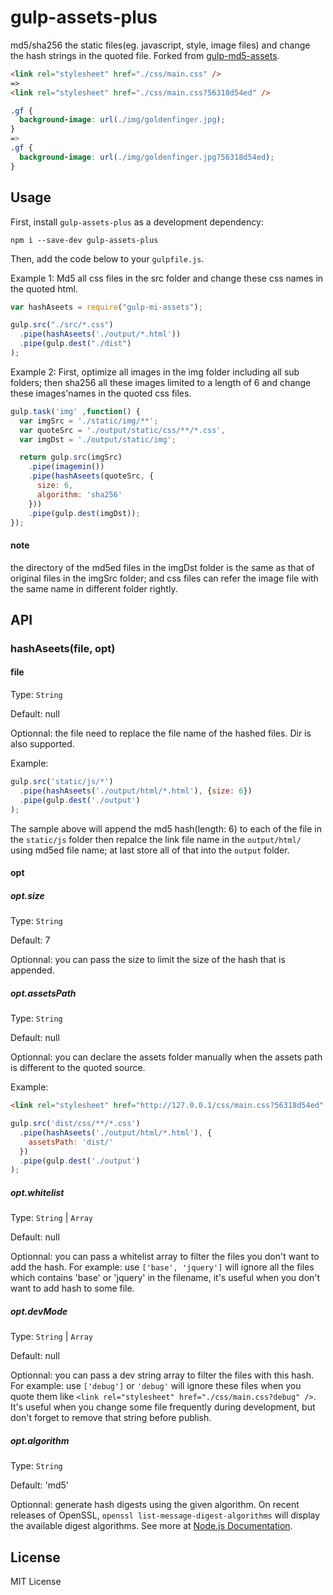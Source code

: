 # gulp-assets-plus

md5/sha256 the static files(eg. javascript, style, image files) and change the hash strings in the quoted file. Forked from [gulp-md5-assets](https://github.com/stipsan/gulp-md5-assets).

``` html
<link rel="stylesheet" href="./css/main.css" />
=>
<link rel="stylesheet" href="./css/main.css?56318d54ed" />
```
``` css
.gf {
  background-image: url(./img/goldenfinger.jpg);
}
=>
.gf {
  background-image: url(./img/goldenfinger.jpg?56318d54ed);
}
```

## Usage

First, install `gulp-assets-plus` as a development dependency:

``` shell
npm i --save-dev gulp-assets-plus
```

Then, add the code below to your `gulpfile.js`.

Example 1: Md5 all css files in the src folder and change these css names in the quoted html.

``` js
var hashAseets = require("gulp-mi-assets");

gulp.src("./src/*.css")
  .pipe(hashAseets('./output/*.html'))
  .pipe(gulp.dest("./dist")
);
```

Example 2: First, optimize all images in the img folder including all sub folders; then sha256 all these images limited to a length of 6 and change these images'names in the quoted css files.

``` js
gulp.task('img' ,function() {
  var imgSrc = './static/img/**';
  var quoteSrc = './output/static/css/**/*.css',
  var imgDst = './output/static/img';

  return gulp.src(imgSrc)
    .pipe(imagemin())
    .pipe(hashAseets(quoteSrc, {
      size: 6,
      algorithm: 'sha256'
    }))
    .pipe(gulp.dest(imgDst));
});
```

#### note

the directory of the md5ed files in the imgDst folder is the same as that of original files in the imgSrc folder; and css files can refer the image file with the same name in different folder rightly.

## API

### hashAseets(file, opt)

#### file

Type: `String`

Default: null

Optionnal: the file need to replace the file name of the hashed files. Dir is also supported.

Example:

``` javascript
gulp.src('static/js/*')
  .pipe(hashAseets('./output/html/*.html'), {size: 6})
  .pipe(gulp.dest('./output')
);
```

The sample above will append the md5 hash(length: 6) to each of the file in the `static/js` folder then repalce the link file name in the `output/html/` using md5ed file name; at last store all of that into the `output` folder.

#### opt

##### opt.size

Type: `String`

Default: 7

Optionnal: you can pass the size to limit the size of the hash that is appended.

##### opt.assetsPath

Type: `String`

Default: null

Optionnal: you can declare the assets folder manually when the assets path is different to the quoted source.

Example:

``` html
<link rel="stylesheet" href="http://127.0.0.1/css/main.css?56318d54ed" />
```
``` javascript
gulp.src('dist/css/**/*.css')
  .pipe(hashAseets('./output/html/*.html'), {
    assetsPath: 'dist/'
  })
  .pipe(gulp.dest('./output')
);
```


##### opt.whitelist

Type: `String` | `Array`

Default: null

Optionnal: you can pass a whitelist array to filter the files you don't want to add the hash. For example: use `['base', 'jquery']` will ignore all the files which contains 'base' or 'jquery' in the filename, it's useful when you don't want to add hash to some file.

##### opt.devMode

Type: `String` | `Array`

Default: null

Optionnal: you can pass a dev string array to filter the files with this hash. For example: use `['debug']` or `'debug'` will ignore these files when you quote them like `<link rel="stylesheet" href="./css/main.css?debug" />`. It's useful when you change some file frequently during development, but don't forget to remove that string before publish.

##### opt.algorithm

Type: `String`

Default: 'md5'

Optionnal: generate hash digests using the given algorithm. On recent releases of OpenSSL, `openssl list-message-digest-algorithms` will display the available digest algorithms. See more at [Node.js Documentation](https://nodejs.org/api/crypto.html#crypto_crypto_createhash_algorithm).

## License

MIT License
